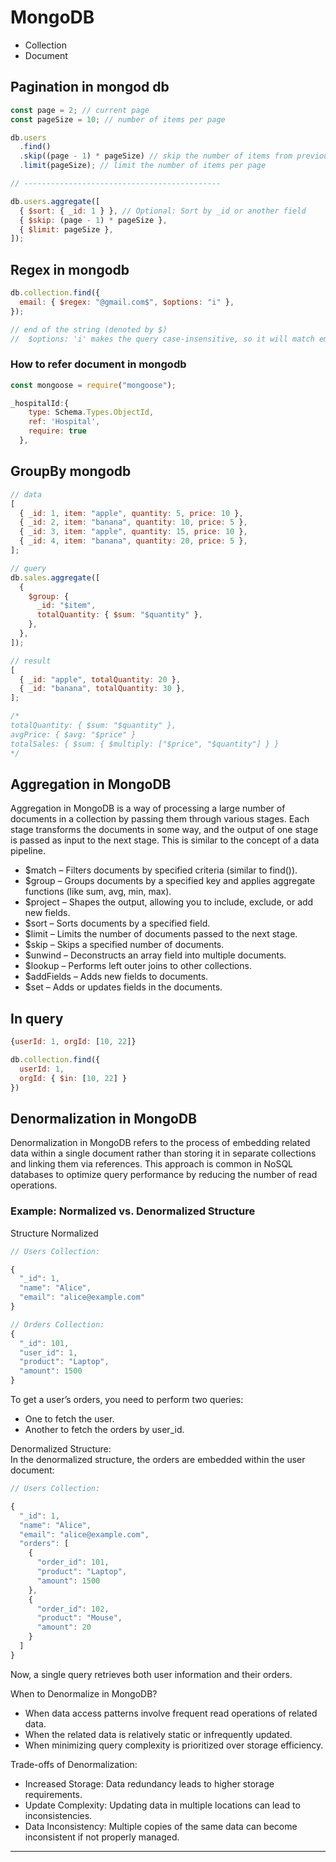 # MongoDB

- Collection
- Document

## Pagination in mongod db

```js
const page = 2; // current page
const pageSize = 10; // number of items per page

db.users
  .find()
  .skip((page - 1) * pageSize) // skip the number of items from previous pages
  .limit(pageSize); // limit the number of items per page

// --------------------------------------------

db.users.aggregate([
  { $sort: { _id: 1 } }, // Optional: Sort by _id or another field
  { $skip: (page - 1) * pageSize },
  { $limit: pageSize },
]);
```

## Regex in mongodb

```js
db.collection.find({
  email: { $regex: "@gmail.com$", $options: "i" },
});

// end of the string (denoted by $)
//  $options: 'i' makes the query case-insensitive, so it will match emails like sree@gmail.com, Kannan@Gmail.com, etc.
```

### How to refer document in mongodb

```js
const mongoose = require("mongoose");

_hospitalId:{
    type: Schema.Types.ObjectId,
    ref: 'Hospital',
    require: true
  },
```

## GroupBy mongodb

```js
// data
[
  { _id: 1, item: "apple", quantity: 5, price: 10 },
  { _id: 2, item: "banana", quantity: 10, price: 5 },
  { _id: 3, item: "apple", quantity: 15, price: 10 },
  { _id: 4, item: "banana", quantity: 20, price: 5 },
];

// query
db.sales.aggregate([
  {
    $group: {
      _id: "$item",
      totalQuantity: { $sum: "$quantity" },
    },
  },
]);

// result
[
  { _id: "apple", totalQuantity: 20 },
  { _id: "banana", totalQuantity: 30 },
];

/*
totalQuantity: { $sum: "$quantity" },
avgPrice: { $avg: "$price" }
totalSales: { $sum: { $multiply: ["$price", "$quantity"] } }
*/
```

## Aggregation in MongoDB

Aggregation in MongoDB is a way of processing a large number of documents in a collection by passing them through various stages. Each stage transforms the documents in some way, and the output of one stage is passed as input to the next stage. This is similar to the concept of a data pipeline.

- $match – Filters documents by specified criteria (similar to find()).
- $group – Groups documents by a specified key and applies aggregate functions (like sum, avg, min, max).
- $project – Shapes the output, allowing you to include, exclude, or add new fields.
- $sort – Sorts documents by a specified field.
- $limit – Limits the number of documents passed to the next stage.
- $skip – Skips a specified number of documents.
- $unwind – Deconstructs an array field into multiple documents.
- $lookup – Performs left outer joins to other collections.
- $addFields – Adds new fields to documents.
- $set – Adds or updates fields in the documents.

## In query

```js
{userId: 1, orgId: [10, 22]}

db.collection.find({
  userId: 1,
  orgId: { $in: [10, 22] }
})
```

## Denormalization in MongoDB

Denormalization in MongoDB refers to the process of embedding related data within a single document rather than storing it in separate collections and linking them via references. This approach is common in NoSQL databases to optimize query performance by reducing the number of read operations.

### Example: Normalized vs. Denormalized Structure

Structure Normalized

```js
// Users Collection:

{
  "_id": 1,
  "name": "Alice",
  "email": "alice@example.com"
}

// Orders Collection:
{
  "_id": 101,
  "user_id": 1,
  "product": "Laptop",
  "amount": 1500
}

```

To get a user’s orders, you need to perform two queries:

- One to fetch the user.
- Another to fetch the orders by user_id.

Denormalized Structure: <br>
In the denormalized structure, the orders are embedded within the user document:

```js
// Users Collection:

{
  "_id": 1,
  "name": "Alice",
  "email": "alice@example.com",
  "orders": [
    {
      "order_id": 101,
      "product": "Laptop",
      "amount": 1500
    },
    {
      "order_id": 102,
      "product": "Mouse",
      "amount": 20
    }
  ]
}

```

Now, a single query retrieves both user information and their orders. <br>

When to Denormalize in MongoDB?

- When data access patterns involve frequent read operations of related data.
- When the related data is relatively static or infrequently updated.
- When minimizing query complexity is prioritized over storage efficiency.

Trade-offs of Denormalization: <br>

- Increased Storage: Data redundancy leads to higher storage requirements.
- Update Complexity: Updating data in multiple locations can lead to inconsistencies.
- Data Inconsistency: Multiple copies of the same data can become inconsistent if not properly managed.

---
